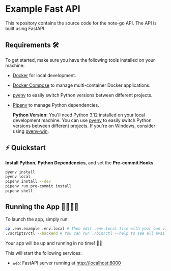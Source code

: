 # Example Fast API

This repository contains the source code for the note-go API. The API is built using FastAPI.

## Requirements 🛠️

To get started, make sure you have the following tools installed on your machine:

- [Docker](https://www.docker.com/) for local development.
- [Docker Compose](https://docs.docker.com/compose/) to manage multi-container Docker applications.
- [pyenv](https://github.com/pyenv/pyenv) to easily switch Python versions between different projects.
- [Pipenv](https://pipenv.pypa.io/en/latest/) to manage Python dependencies.

  **Python Version:** You'll need Python 3.12 installed on your local development machine. You can use [pyenv](https://github.com/pyenv/pyenv) to easily switch Python versions between different projects. If you're on Windows, consider using [pyenv-win](https://github.com/pyenv-win/pyenv-win).

## ⚡️ Quickstart

**Install Python**, **Python Dependencies**, and set the **Pre-commit Hooks**

```sh
pyenv install
pyenv local
pipenv install --dev
pipenv run pre-commit install
pipenv shell
```

## Running the App 🏃‍♀️🏃‍♂️

To launch the app, simply run:

```sh
cp .env.example .env.local # Then edit .env.local file with your own values
./scripts/ctl --backend # You can run ./bin/ctl --help to see all available commands
```

Your app will be up and running in no time! 🚀🎉

This will start the following services:

- `web`: FastAPI server running at [http://localhost:8000](http://localhost:8000)
